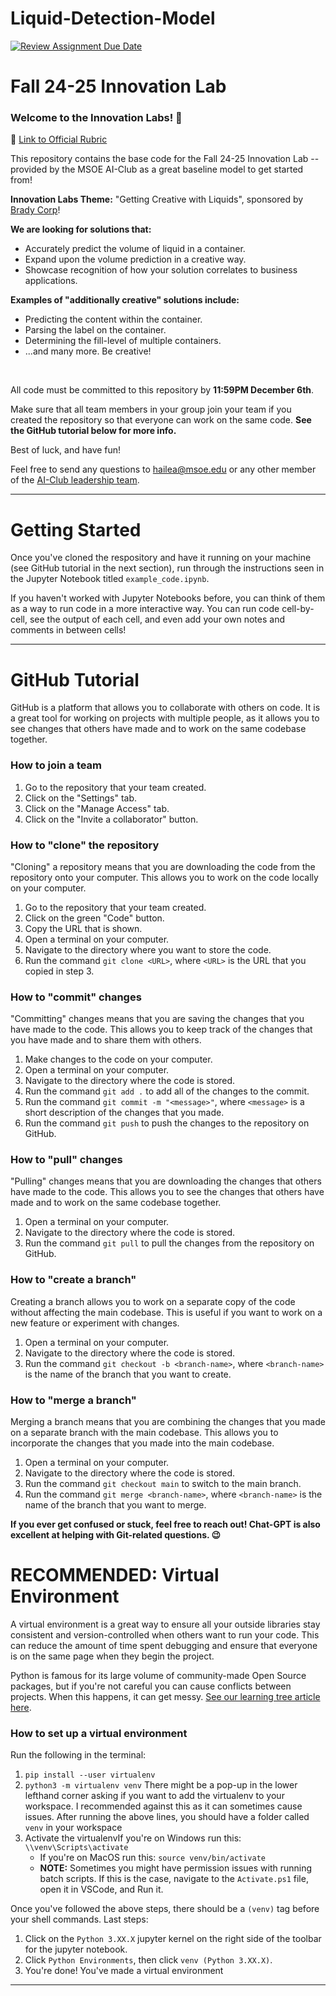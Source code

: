 # Liquid-Detection-Model

[![Review Assignment Due Date](https://classroom.github.com/assets/deadline-readme-button-22041afd0340ce965d47ae6ef1cefeee28c7c493a6346c4f15d667ab976d596c.svg)](https://classroom.github.com/a/Ggv3651E)
# Fall 24-25 Innovation Lab

### Welcome to the Innovation Labs! 🥳
📝 [Link to Official Rubric](https://msoe365-my.sharepoint.com/:w:/g/personal/paulsonb_msoe_edu/ERxEIGv5rMZDl78QqILSCLMBul3Q-D74qAjXg4iYWX4fiQ?e=BhT5lC)

This repository contains the base code for the Fall 24-25 Innovation Lab -- provided by the MSOE AI-Club as a great baseline model to get started from!

**Innovation Labs Theme:** "Getting Creative with Liquids", sponsored by [Brady Corp](https://www.bradyid.com/?s_kwcid=AL!10720!3!324787930987!e!!g!!brady%20corp&cid=ppc&camp=ppc-us-brand-google.com-search-trademark_exact-core-brady%20corp&gad_source=1&gbraid=0AAAAAD_q4JoWPyDb3DoIKPlDKF_IL6RWq&gclid=CjwKCAjw9eO3BhBNEiwAoc0-jS3rWRXG3OB2bC1SvFTFoPwxIPRgEkwjO25c9z2BHDZrVFYQkafnPRoCkLcQAvD_BwE)!

**We are looking for solutions that:**
 - Accurately predict the volume of liquid in a container.
 - Expand upon the volume prediction in a creative way.
 - Showcase recognition of how your solution correlates to business applications.

**Examples of "additionally creative" solutions include:**
 - Predicting the content within the container.
 - Parsing the label on the container.
 - Determining the fill-level of multiple containers.
 - ...and many more. Be creative!

<br/>

All code must be committed to this repository by **11:59PM December 6th**.

Make sure that all team members in your group join your team if you created the repository so that everyone can work on the same code. **See the GitHub tutorial below for more info.**

Best of luck, and have fun!

Feel free to send any questions to hailea@msoe.edu or any other member of the [AI-Club leadership team](https://msoe-maic.com/Contact.html).

---

# Getting Started
Once you've cloned the respository and have it running on your machine (see GitHub tutorial in the next section), run through the instructions seen in the Jupyter Notebook titled `example_code.ipynb`.

If you haven't worked with Jupyter Notebooks before, you can think of them as a way to run code in a more interactive way. You can run code cell-by-cell, see the output of each cell, and even add your own notes and comments in between cells!

---

# GitHub Tutorial
GitHub is a platform that allows you to collaborate with others on code. It is a great tool for working on projects with multiple people, as it allows you to see changes that others have made and to work on the same codebase together.

### How to join a team
1. Go to the repository that your team created.
2. Click on the "Settings" tab.
3. Click on the "Manage Access" tab.
4. Click on the "Invite a collaborator" button.

### How to "clone" the repository
"Cloning" a repository means that you are downloading the code from the repository onto your computer. This allows you to work on the code locally on your computer.

1. Go to the repository that your team created.
2. Click on the green "Code" button.
3. Copy the URL that is shown.
4. Open a terminal on your computer.
5. Navigate to the directory where you want to store the code.
6. Run the command `git clone <URL>`, where `<URL>` is the URL that you copied in step 3.

### How to "commit" changes
"Committing" changes means that you are saving the changes that you have made to the code. This allows you to keep track of the changes that you have made and to share them with others.

1. Make changes to the code on your computer.
2. Open a terminal on your computer.
3. Navigate to the directory where the code is stored.
4. Run the command `git add .` to add all of the changes to the commit.
5. Run the command `git commit -m "<message>"`, where `<message>` is a short description of the changes that you made.
6. Run the command `git push` to push the changes to the repository on GitHub.

### How to "pull" changes
"Pulling" changes means that you are downloading the changes that others have made to the code. This allows you to see the changes that others have made and to work on the same codebase together.

1. Open a terminal on your computer.
2. Navigate to the directory where the code is stored.
3. Run the command `git pull` to pull the changes from the repository on GitHub.

### How to "create a branch"
Creating a branch allows you to work on a separate copy of the code without affecting the main codebase. This is useful if you want to work on a new feature or experiment with changes.

1. Open a terminal on your computer.
2. Navigate to the directory where the code is stored.
3. Run the command `git checkout -b <branch-name>`, where `<branch-name>` is the name of the branch that you want to create.

### How to "merge a branch"
Merging a branch means that you are combining the changes that you made on a separate branch with the main codebase. This allows you to incorporate the changes that you made into the main codebase.

1. Open a terminal on your computer.
2. Navigate to the directory where the code is stored.
3. Run the command `git checkout main` to switch to the main branch.
4. Run the command `git merge <branch-name>`, where `<branch-name>` is the name of the branch that you want to merge.

**If you ever get confused or stuck, feel free to reach out! Chat-GPT is also excellent at helping with Git-related questions. 😉**

# RECOMMENDED: Virtual Environment
A virtual environment is a great way to ensure all your outside libraries stay consistent and version-controlled when others want to run your code. This can reduce the amount of time spent debugging and ensure that everyone is on the same page when they begin the project.

Python is famous for its large volume of community-made Open Source packages, but if you're not careful you can cause conflicts between projects. When this happens, it can get messy. [See our learning tree article here](https://msoe-maic.com/library?nav=Articles&article=4-vscode-environments).

### How to set up a virtual environment
Run the following in the terminal:
1. `pip install --user virtualenv`
2. `python3 -m virtualenv venv` There might be a pop-up in the lower lefthand corner asking if you want to add the virtualenv to your workspace. I recommended against this as it can sometimes cause issues. After running the above lines, you should have a folder called `venv` in your workspace
3. Activate the virtualenvIf you're on Windows run this: `\\venv\Scripts\activate`
    * If you're on MacOS run this: `source venv/bin/activate`
    * **NOTE:** Sometimes you might have permission issues with running batch scripts. If this is the case, navigate to the `Activate.ps1` file, open it in VSCode, and Run it.
    
Once you've followed the above steps, there should be a `(venv)` tag before your shell commands. Last steps:
1. Click on the `Python 3.XX.X` jupyter kernel on the right side of the toolbar for the jupyter notebook.
2. Click `Python Environments`, then click `venv (Python 3.XX.X)`.
3. You're done! You've made a virtual environment

---

